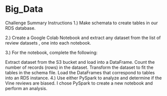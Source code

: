 # Big_Data
Challenge Summary
Instructions
1.) Make schemata to create tables in our RDS database.

2.) Create a Google Colab Notebook and extract any dataset from the list of review datasets , one into each notebook.

3.) For the notebook, complete the following:

Extract dataset from the S3 bucket and load into a DataFrame.
Count the number of records (rows) in the dataset.
Transform the dataset to fit the tables in the schema file.
Load the DataFrames that correspond to tables into an RDS instance.
4.) Use either PySpark to analyze and determine if the Vine reviews are biased.
I chose PySpark to create a new notebook and perform an analysis.
